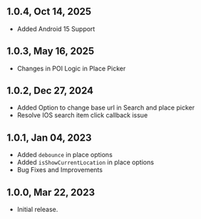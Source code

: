 ## 1.0.4, Oct 14, 2025
* Added Android 15 Support

## 1.0.3, May 16, 2025
* Changes in POI Logic in Place Picker

## 1.0.2, Dec 27, 2024
* Added Option to change base url in Search and place picker
* Resolve IOS search item click callback issue

## 1.0.1, Jan 04, 2023
* Added `debounce` in place options
* Added `isShowCurrentLocation` in place options
* Bug Fixes and Improvements

## 1.0.0, Mar 22, 2023
* Initial release.